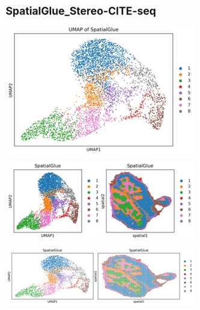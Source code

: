 # SpatialGlue_Stereo-CITE-seq

![umap_plot](https://github.com/FenosoaRandrianjatovo/SpatialGlue_Stereo-CITE-seq/blob/main/images/umap_plot.png)

![sRNA_vs_protein](https://github.com/FenosoaRandrianjatovo/SpatialGlue_Stereo-CITE-seq/blob/main/images/sRNA_vs_protein.png)

![With_Annotation_sRNA_vs_protein](https://github.com/FenosoaRandrianjatovo/SpatialGlue_Stereo-CITE-seq/blob/main/images/With_Annotation_sRNA_vs_protein.png)

